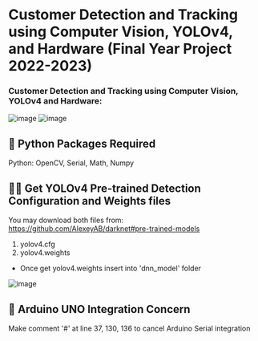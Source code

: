 # Customer Detection and Tracking using Computer Vision, YOLOv4, and Hardware (Final Year Project 2022-2023)

### Customer Detection and Tracking using Computer Vision, YOLOv4 and Hardware:
![image](https://user-images.githubusercontent.com/79583429/212265300-f44c0e82-4cd8-443e-9b83-93b6e66da850.png) 
![image](https://user-images.githubusercontent.com/79583429/212265148-a66a2dd9-31cf-48e8-8cea-bab5c40cac13.png)

## 🐍 Python Packages Required
Python: OpenCV, Serial, Math, Numpy

## 🧍✅ Get YOLOv4 Pre-trained Detection Configuration and Weights files
You may download both files from: https://github.com/AlexeyAB/darknet#pre-trained-models 
1. yolov4.cfg
2. yolov4.weights
- Once get yolov4.weights insert into 'dnn_model' folder

![image](https://user-images.githubusercontent.com/79583429/214852877-351b2610-9685-4a4e-bacf-2a4e12977295.png)

## 📍 Arduino UNO Integration Concern
Make comment '#' at line 37, 130, 136 to cancel Arduino Serial integration



